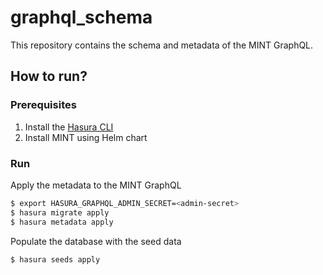 # graphql_schema

This repository contains the schema and metadata of the MINT GraphQL.

## How to run?

### Prerequisites  

1. Install the [Hasura CLI](https://hasura.io/docs/latest/migrations-metadata-seeds/migrations-metadata-setup/#step-1-install-the-hasura-cli)
2. Install MINT using Helm chart

### Run



Apply the metadata to the MINT GraphQL

```bash
$ export HASURA_GRAPHQL_ADMIN_SECRET=<admin-secret>
$ hasura migrate apply
$ hasura metadata apply
```

Populate the database with the seed data

```bash
$ hasura seeds apply
```

